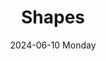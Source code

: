 ---
aliases: 
tags:
categories:
draft: false
slug: 
layout: shapes
githubrepo: 
keywords: 
type: showcase/tokens
date:
- 2024-06-10 Monday
description:
- WonyoungJang.org
title: Shapes
lastMod: 2024-06-22
---
